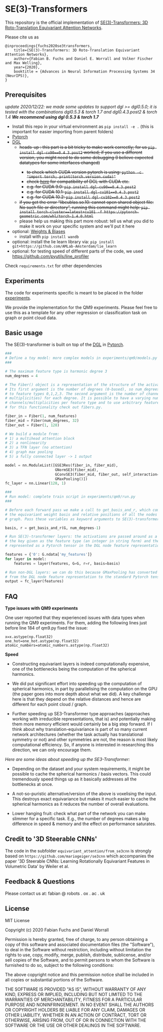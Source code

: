# SE(3)-Transformers

This repository is the official implementation of [SE(3)-Transformers: 3D Roto-Translation Equivariant Attention Networks](https://arxiv.org/abs/2006.10503). 

Please cite us as
```
@inproceedings{fuchs2020se3transformers,
    title={SE(3)-Transformers: 3D Roto-Translation Equivariant Attention Networks},
    author={Fabian B. Fuchs and Daniel E. Worrall and Volker Fischer and Max Welling},
    year={2020},
    booktitle = {Advances in Neural Information Processing Systems 34 (NeurIPS)},
}
```


## Prerequisites

*update 2020/12/22: we made some updates to support dgl >= dgl0.5.0; it is tested with the combinations dgl0.5.3 & torch 1.7 and dgl0.4.3.post2 & torch 1.4*
***We recommend using dgl 0.5.3 & torch 1.7***

- Install this repo in your virtual environment as `pip install -e .`
(this is important for easier importing from parent folders)
- [Pytorch](https://pytorch.org/)
- [DGL](https://www.dgl.ai/)
  - <del> heads-up : this part is a bit tricky to make work correctly; for us `pip install dgl-cu90==0.4.3.post2` worked; if you use a different version, you might need to do some debugging (I believe expected datatypes for some interfaces changed)
	- to check which CUDA version pytorch is using: `python -c "import torch; print(torch.version.cuda)"`
	- check [here](https://docs.dgl.ai/install/index.html) for compatibility of DGL with CUDA etc.
    - e.g. for CUDA 9.0: `pip install dgl-cu90==0.4.3.post2`
    - e.g. for CUDA 10.1: `pip install dgl-cu101==0.4.3.post2`
    - e.g. for CUDA 10.2: `pip install dgl-cu102==0.4.3.post2`</del>
  - <del> if you get the error “libcublas.so.10: cannot open shared object file: No such file or directory”, running this command might help: `pip install torch-cluster==latest+cu101 -f https://pytorch-geometric.com/whl/torch-1.4.0.html`  </del>
  - please help us making this part more robust: tell us what you did to make it work on your specific system and we'll put it here
- optional: [Weights & Biases](https://www.wandb.com/)
  - install with `pip install wandb`
- optional: install the lie learn library via: `pip install git+https://github.com/AMLab-Amsterdam/lie_learn`
- optional: for testing speed of different parts of the code, we used https://github.com/pyutils/line_profiler

Check `requirements.txt` for other dependencies


## Experiments

The code for experiments specific is meant to be placed in the folder [experiments](https://github.com/FabianFuchsML/se3-transformer-public/tree/master/experiments).

We provide the implementation for the QM9 experiments. Please feel free to use this as a template for any other regression or classification task on graph or point cloud data.


## Basic usage
The SE(3)-transformer is built on top of the [DGL](https://www.dgl.ai/) in 
[Pytorch](https://pytorch.org/). 

```python
###
# Define a toy model: more complex models in experiments/qm9/models.py
###

# The maximum feature type is harmonic degree 3
num_degrees = 4

# The Fiber() object is a representation of the structure of the activations.
# Its first argument is the number of degrees (0-based), so num_degrees=4 leads
# to feature types 0,1,2,3. The second argument is the number of channels (aka
# multiplicities) for each degree. It is possible to have a varying number of
# channels/multiplicities per feature type and to use arbitrary feature types, 
# for this functionality check out fibers.py.

fiber_in = Fiber(1, num_features)
fiber_mid = Fiber(num_degrees, 32)
fiber_out = Fiber(1, 128)

# We build a module from:
# 1) a multihead attention block
# 2) a nonlinearity
# 3) a TFN layer (no attention)
# 4) graph max pooling
# 5) a fully connected layer -> 1 output

model = nn.ModuleList([GSE3Res(fiber_in, fiber_mid),
                       GNormSE3(fiber_mid),
                       GConvSE3(fiber_mid, fiber_out, self_interaction=True),
                       GMaxPooling()])
fc_layer = nn.Linear(128, 1)

###
# Run model: complete train script in experiments/qm9/run.py
###

# Before each forward pass we make a call to get_basis_and_r, which computes
# the equivariant weight basis and relative positions of all the nodes in the
# graph. Pass these variables as keyword arguments to SE(3)-transformer layers.

basis, r = get_basis_and_r(G, num_degrees-1)

# Run SE(3)-transformer layers: the activations are passed around as a dict,
# the key given as the feature type (an integer in string form) and the value
# represented as a Pytorch tensor in the DGL node feature representation.

features = {'0': G.ndata['my_features']}
for layer in model:
    features = layer(features, G=G, r=r, basis=basis)

# Run non-DGL layers: we can do this because GMaxPooling has converted features
# from the DGL node feature representation to the standard Pytorch tensor rep.
output = fc_layer(features)

```


## FAQ

**Type issues with QM9 experiments**

One user reported that they experienced issues with data types when running the QM9 experiments. For them, adding the following lines just before line 184 of qm9.py fixed the issue:
```
x=x.astype(np.float32)
one_hot=one_hot.astype(np.float32)
atomic_numbers=atomic_numbers.astype(np.float32)
```


**Speed**

- Constructing equivariant layers is indeed computationally expensive, one of the bottlenecks being the computation of the spherical harmonics.

- We did put significant effort into speeding up the computation of spherical harmonics, in part by parallelising the computation on the GPU (the paper goes into more depth about what we did). A key challenge here is that they depend on the relative distances and hence are different for each point cloud / graph.

- Further speeding up SE3-Transformer type approaches (approaches working with irreducible representations, that is) and potentially making them more memory efficient would certainly be a big step forward. If I think about why translation-equivariance is part of so many current network architectures (whether the task actually has translational symmetry or not) and other symmetries are not, the reason is most likely computational efficiency. So, if anyone is interested in researching this direction, we can only encourage them.

*Here are some ideas about speeding up the SE3-Transformer:*

- Depending on the dataset and your system requirements, it might be possible to cache the spherical harmonics / basis vectors. This could tremendously speed things up as it basically addresses all the bottlenecks at once.

- A not-so-puristic alternative/version of the above is voxelising the input. This destroys exact equivariance but makes it much easier to cache the spherical harmonics as it reduces the number of overall evaluations.

- Lower hanging fruit: check what part of the network you can make slimmer for a specific task. E.g., the number of degrees makes a big difference in speed & memory and the effect on performance saturates.


## Credit to '3D Steerable CNNs'
The code in the subfolder `equivariant_attention/from_se3cnn` is strongly based on `https://github.com/mariogeiger/se3cnn` which accompanies the paper '3D Steerable CNNs: Learning Rotationally Equivariant Features in Volumetric Data' by Weiler et al.


## Feedback & Questions

Please contact us at:
fabian @ robots . ox . ac . uk


## License

MIT License

Copyright (c) 2020 Fabian Fuchs and Daniel Worrall

Permission is hereby granted, free of charge, to any person obtaining a copy
of this software and associated documentation files (the "Software"), to deal
in the Software without restriction, including without limitation the rights
to use, copy, modify, merge, publish, distribute, sublicense, and/or sell
copies of the Software, and to permit persons to whom the Software is
furnished to do so, subject to the following conditions:

The above copyright notice and this permission notice shall be included in all
copies or substantial portions of the Software.

THE SOFTWARE IS PROVIDED "AS IS", WITHOUT WARRANTY OF ANY KIND, EXPRESS OR
IMPLIED, INCLUDING BUT NOT LIMITED TO THE WARRANTIES OF MERCHANTABILITY,
FITNESS FOR A PARTICULAR PURPOSE AND NONINFRINGEMENT. IN NO EVENT SHALL THE
AUTHORS OR COPYRIGHT HOLDERS BE LIABLE FOR ANY CLAIM, DAMAGES OR OTHER
LIABILITY, WHETHER IN AN ACTION OF CONTRACT, TORT OR OTHERWISE, ARISING FROM,
OUT OF OR IN CONNECTION WITH THE SOFTWARE OR THE USE OR OTHER DEALINGS IN THE
SOFTWARE.


